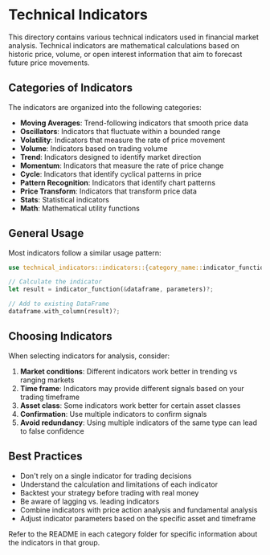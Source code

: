 # Technical Indicators

This directory contains various technical indicators used in financial market analysis. Technical indicators are mathematical calculations based on historic price, volume, or open interest information that aim to forecast future price movements.

## Categories of Indicators

The indicators are organized into the following categories:

- **Moving Averages**: Trend-following indicators that smooth price data
- **Oscillators**: Indicators that fluctuate within a bounded range
- **Volatility**: Indicators that measure the rate of price movement
- **Volume**: Indicators based on trading volume
- **Trend**: Indicators designed to identify market direction
- **Momentum**: Indicators that measure the rate of price change
- **Cycle**: Indicators that identify cyclical patterns in price
- **Pattern Recognition**: Indicators that identify chart patterns
- **Price Transform**: Indicators that transform price data
- **Stats**: Statistical indicators
- **Math**: Mathematical utility functions

## General Usage

Most indicators follow a similar usage pattern:

```rust
use technical_indicators::indicators::{category_name::indicator_function};

// Calculate the indicator
let result = indicator_function(&dataframe, parameters)?;

// Add to existing DataFrame
dataframe.with_column(result)?;
```

## Choosing Indicators

When selecting indicators for analysis, consider:

1. **Market conditions**: Different indicators work better in trending vs ranging markets
2. **Time frame**: Indicators may provide different signals based on your trading timeframe
3. **Asset class**: Some indicators work better for certain asset classes
4. **Confirmation**: Use multiple indicators to confirm signals
5. **Avoid redundancy**: Using multiple indicators of the same type can lead to false confidence

## Best Practices

- Don't rely on a single indicator for trading decisions
- Understand the calculation and limitations of each indicator
- Backtest your strategy before trading with real money
- Be aware of lagging vs. leading indicators
- Combine indicators with price action analysis and fundamental analysis
- Adjust indicator parameters based on the specific asset and timeframe

Refer to the README in each category folder for specific information about the indicators in that group. 
